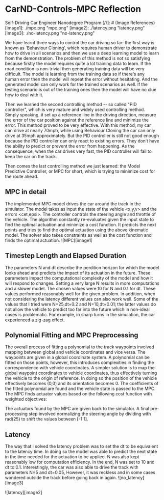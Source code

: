 # CarND-Controls-MPC Reflection
Self-Driving Car Engineer Nanodegree Program
[//]: # (Image References)
[image1]: ./mpc.png "mpc.png"
[image2]: ./latency.png "latency.png"
[image3]: ./no-latency.png "no-latency.png"

We have learnt three ways to control the car driving so far: the first way is known as 'Behaviour Cloning', which requires human driver to demonstrate how to drive in all scenarios and then we use a deep learning model to learn from the demonstration. The problem of this method is not so satisfying because firstly the model requires quite a lot training data to learn. If the road condition is non-trivial then generating training data will be very difficult. The model is learning from the training data so if there's any human error then the model will repeat the error without hesitating. And the generated model can only work for the trained scenarios as well. If the testing scenario is out of the training ones then the model will have no clue how to deal with it.

Then we learned the second controlling method -- so called "PID controller", which is very mature and widely used controlling method. Simply speaking, it set up a reference line in the driving direction, measure the error of the car position against the reference line and minimize the error. This method proved to be very effective. With this method, my car can drive at nearly 70mph, while using Behaviour Cloning the car can only drive at 35mph approximately. But the PID controller is still not good enough because the PID controller can only react to existing errors. They don't have the ability to predict or prevent the error from happening. As the consequence, when the car drives very fast, the PID controller will fail to keep the car on the track.

Then comes the last controlling method we just learned: the Model Predictive Controller, or MPC for short, which is trying to minimize cost for the route ahead.

## MPC in detail
The implemented MPC model drives the car around the track in the simulator. The model takes as input the state of the vehicle <x,y,v> and the errors <cet,epsi>. The controller controls the steering angle and throttle of the vehicle. The algorithm constantly re-evaluates given the input state to find the optimal actuation and minimize a cost function. It predicts the next points and tries to find the optimal actuation using the above kinematic model. The solver also takes constraints as well as the cost function and finds the optimal actuation.
![MPC][image1]

## Timestep Length and Elapsed Duration
The parameters N and dt describe the perdition horizon for which the model looks ahead and predicts the impact of its actuation in the future. These parameters impact the computational complexity of the model and how it will respond to changes. Setting a very large N results in more computations and a slower model. The chosen values were 10 for N and 0.1 for dt. These values performed reasonably well for the given problem. In addition, when not considering the latency different values can also work well. Some of the values that I tried were N=25,dt=0.2 and N=10,dt=0.01; the latter values do not allow the vehicle to predict too far into the future which in non-ideal cases is problematic. For example, in sharp turns in the simulation, the car experienced a zig-zag effect.

## Polynomial Fitting and MPC Preprocessing
The overall process of fitting a polynomial to the track waypoints involved mapping between global and vehicle coordinates and vice versa. The waypoints are given in a global coordinate system. A polynomial can be fitted on those points, however, this introduces complexities in finding the correspondence with vehicle coordinates. A simpler solution is to map the global waypoint coordinates to vehicle coordinates, thus effectively turning the vehicle to the origin of reference. In doing so the position of the vehicle effectively becomes (0,0) and its orientation becomes 0. The coefficients of the fitted polynomial are found and the vehicle state is passed to the MPC. The MPC finds actuator values based on the following cost function with weighted objectives:

The actuators found by the MPC are given back to the simulator. A final pre-processing step involved normalizing the steering angle by dividing with rad(25) to shift the values between [-1 1].

## Latency
The way that I solved the latency problem was to set the dt to be equivalent to the latency time. In doing so the model was able to predict the next state in the time needed for the actuation to be applied. N was also kept reasonably low for computation efficiency. In the end, N was set to 10 and dt to 0.1. Interestingly, the car was also able to drive the track with parameters N=5 and dt=0.05, However, it was reckless and in some cases wondered outside the track before going back in again.
![no_latency][image3]

![latency][image2]
